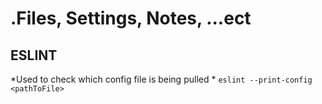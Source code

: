 # .Files, Settings, Notes, ...ect

## ESLINT
*Used to check which config file is being pulled  *
`eslint --print-config <pathToFile>`
